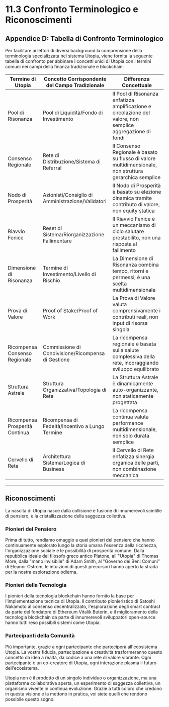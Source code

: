 # 11.3 Confronto Terminologico e Riconoscimenti

## Appendice D: Tabella di Confronto Terminologico

Per facilitare ai lettori di diversi background la comprensione della terminologia specializzata nel sistema Utopia, viene fornita la seguente tabella di confronto per abbinare i concetti unici di Utopia con i termini comuni nei campi della finanza tradizionale e blockchain:

| Termine di Utopia | Concetto Corrispondente del Campo Tradizionale | Differenza Concettuale |
|-----------|-----------------|----------|
| Pool di Risonanza | Pool di Liquidità/Fondo di Investimento | Il Pool di Risonanza enfatizza amplificazione e circolazione del valore, non semplice aggregazione di fondi |
| Consenso Regionale | Rete di Distribuzione/Sistema di Referral | Il Consenso Regionale è basato su flusso di valore multidimensionale, non struttura gerarchica semplice |
| Nodo di Prosperità | Azionisti/Consiglio di Amministrazione/Validatori | Il Nodo di Prosperità è basato su elezione dinamica tramite contributo di valore, non equity statica |
| Riavvio Fenice | Reset di Sistema/Riorganizzazione Fallimentare | Il Riavvio Fenice è un meccanismo di ciclo salutare prestabilito, non una risposta al fallimento |
| Dimensione di Risonanza | Termine di Investimento/Livello di Rischio | La Dimensione di Risonanza combina tempo, ritorni e permessi, è una scelta multidimensionale |
| Prova di Valore | Proof of Stake/Proof of Work | La Prova di Valore valuta comprensivamente i contributi reali, non input di risorsa singola |
| Ricompensa Consenso Regionale | Commissione di Condivisione/Ricompensa di Gestione | La ricompensa regionale è basata sulla salute complessiva della rete, incoraggiando sviluppo equilibrato |
| Struttura Astrale | Struttura Organizzativa/Topologia di Rete | La Struttura Astrale è dinamicamente auto-organizzante, non staticamente progettata |
| Ricompensa Prosperità Continua | Ricompensa di Fedeltà/Incentivo a Lungo Termine | La ricompensa continua valuta performance multidimensionale, non solo durata semplice |
| Cervello di Rete | Architettura Sistema/Logica di Business | Il Cervello di Rete enfatizza sinergia organica delle parti, non combinazione meccanica |

---

## Riconoscimenti

La nascita di Utopia nasce dalla collisione e fusione di innumerevoli scintille di pensiero, è la cristallizzazione della saggezza collettiva.

### Pionieri del Pensiero

Prima di tutto, rendiamo omaggio a quei pionieri del pensiero che hanno continuamente esplorato lungo la storia umana l'essenza della ricchezza, l'organizzazione sociale e le possibilità di prosperità comune. Dalla repubblica ideale del filosofo greco antico Platone, all'"Utopia" di Thomas More, dalla "mano invisibile" di Adam Smith, al "Governo dei Beni Comuni" di Eleanor Ostrom, le intuizioni di questi precursori hanno aperto la strada per la nostra esplorazione odierna.

### Pionieri della Tecnologia

I pionieri della tecnologia blockchain hanno fornito la base per l'implementazione tecnica di Utopia. Il contributo pionieristico di Satoshi Nakamoto al consenso decentralizzato, l'esplorazione degli smart contract da parte del fondatore di Ethereum Vitalik Buterin, e il miglioramento della tecnologia blockchain da parte di innumerevoli sviluppatori open-source hanno tutti reso possibili sistemi come Utopia.

### Partecipanti della Comunità

Più importante, grazie a ogni partecipante che parteciperà all'ecosistema Utopia. La vostra fiducia, partecipazione e creatività trasformeranno questo concetto da idea a realtà, da codice a una rete di valore vibrante. Ogni partecipante è un co-creatore di Utopia, ogni interazione plasma il futuro dell'ecosistema.

Utopia non è il prodotto di un singolo individuo o organizzazione, ma una piattaforma collaborativa aperta, un esperimento di saggezza collettiva, un organismo vivente in continua evoluzione. Grazie a tutti coloro che credono in questa visione e la mettono in pratica, voi siete quelli che rendono possibile questo sogno.